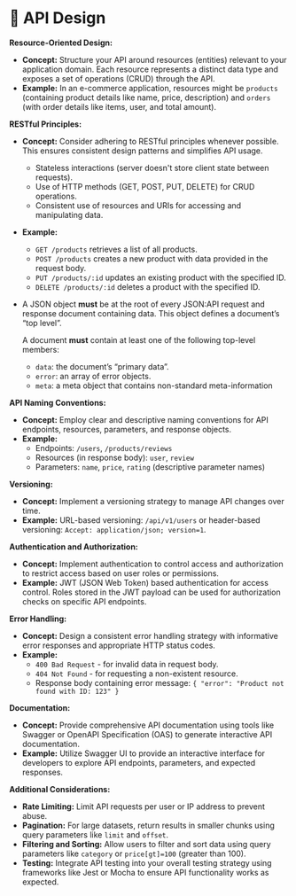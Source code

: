 # 📖 API Design

**Resource-Oriented Design:**

* **Concept:** Structure your API around resources (entities) relevant to your application domain. Each resource represents a distinct data type and exposes a set of operations (CRUD) through the API.
* **Example:** In an e-commerce application, resources might be `products` (containing product details like name, price, description) and `orders` (with order details like items, user, and total amount).

**RESTful Principles:**

* **Concept:** Consider adhering to RESTful principles whenever possible. This ensures consistent design patterns and simplifies API usage.
  * Stateless interactions (server doesn't store client state between requests).
  * Use of HTTP methods (GET, POST, PUT, DELETE) for CRUD operations.
  * Consistent use of resources and URIs for accessing and manipulating data.
* **Example:**
  * `GET /products` retrieves a list of all products.
  * `POST /products` creates a new product with data provided in the request body.
  * `PUT /products/:id` updates an existing product with the specified ID.
  * `DELETE /products/:id` deletes a product with the specified ID.
*   A JSON object **must** be at the root of every JSON:API request and response document containing data. This object defines a document’s “top level”.

    A document **must** contain at least one of the following top-level members:

    * `data`: the document’s “primary data”.
    * `error`: an array of error objects.
    * `meta`: a meta object that contains non-standard meta-information

**API Naming Conventions:**

* **Concept:** Employ clear and descriptive naming conventions for API endpoints, resources, parameters, and response objects.
* **Example:**
  * Endpoints: `/users`, `/products/reviews`
  * Resources (in response body): `user`, `review`
  * Parameters: `name`, `price`, `rating` (descriptive parameter names)

**Versioning:**

* **Concept:** Implement a versioning strategy to manage API changes over time.
* **Example:** URL-based versioning: `/api/v1/users` or header-based versioning: `Accept: application/json; version=1`.

**Authentication and Authorization:**

* **Concept:** Implement authentication to control access and authorization to restrict access based on user roles or permissions.
* **Example:** JWT (JSON Web Token) based authentication for access control. Roles stored in the JWT payload can be used for authorization checks on specific API endpoints.

**Error Handling:**

* **Concept:** Design a consistent error handling strategy with informative error responses and appropriate HTTP status codes.
* **Example:**
  * `400 Bad Request` - for invalid data in request body.
  * `404 Not Found` - for requesting a non-existent resource.
  * Response body containing error message: `{ "error": "Product not found with ID: 123" }`

**Documentation:**

* **Concept:** Provide comprehensive API documentation using tools like Swagger or OpenAPI Specification (OAS) to generate interactive API documentation.
* **Example:** Utilize Swagger UI to provide an interactive interface for developers to explore API endpoints, parameters, and expected responses.

**Additional Considerations:**

* **Rate Limiting:** Limit API requests per user or IP address to prevent abuse.
* **Pagination:** For large datasets, return results in smaller chunks using query parameters like `limit` and `offset`.
* **Filtering and Sorting:** Allow users to filter and sort data using query parameters like `category` or `price[gt]=100` (greater than 100).
* **Testing:** Integrate API testing into your overall testing strategy using frameworks like Jest or Mocha to ensure API functionality works as expected.
